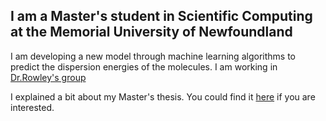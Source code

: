 ## I am a Master's student in Scientific Computing at the Memorial University of Newfoundland 

I am developing a new model through machine learning algorithms to predict the dispersion energies of the molecules. 
I am working in [Dr.Rowley's group](https://www.rowleygroup.net/)

I explained a bit about my Master's thesis. You could find it [here](nazaninrzj.github.io/Master-Project/) if you are interested. 
